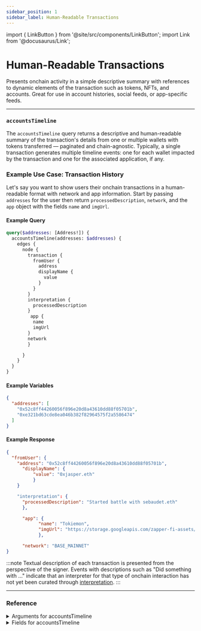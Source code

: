 ```yaml
---
sidebar_position: 1
sidebar_label: Human-Readable Transactions
---
```


import { LinkButton } from '@site/src/components/LinkButton';
import Link from '@docusaurus/Link';

# Human-Readable Transactions


Presents onchain activity in a simple descriptive summary with references to dynamic elements of the transaction such as tokens, NFTs, and accounts. Great for use in account histories, social feeds, or app-specific feeds.

---

### `accountsTimeline`

The `accountsTimeline` query returns a descriptive and human-readable summary of the transaction's details from one or multiple wallets with tokens transferred — paginated and chain-agnostic. Typically, a single transaction generates multiple timeline events: one for each wallet impacted by the transaction and one for the associated application, if any.

### Example Use Case: Transaction History

Let's say you want to show users their onchain transactions in a human-readable format with network and app information. Start by passing `addresses` for the user then return `processedDescription`, `network`, and the `app` object with the fields `name` and `imgUrl`.

#### Example Query

```graphql
query($addresses: [Address!]) {
  accountsTimeline(addresses: $addresses) {
    edges {
      node {
        transaction {
          fromUser {
            address
            displayName {
              value
            }
          }
        }
        interpretation {
          processedDescription
        }
         app {
          name
          imgUrl
        }
        network
        }

      }
    }
  }
}
```
#### Example Variables

```json
{
  "addresses": [
    "0x52c8ff44260056f896e20d8a43610dd88f05701b",
    "0xe321bd63cde8ea046b382f82964575f2a5586474"
  ]
}
```

#### Example Response

```json
{
  "fromUser": {
    "address": "0x52c8ff44260056f896e20d8a43610dd88f05701b",
      "displayName": {
          "value": "0xjasper.eth"
          }
    }

    "interpretation": {
      "processedDescription": "Started battle with sebaudet.eth"
      },

      "app": {
            "name": "Tokiemon",
            "imgUrl": "https://storage.googleapis.com/zapper-fi-assets/apps%2Ftokiemon.png"
            },

      "network": "BASE_MAINNET"
}
```

<LinkButton href="./sandbox" type="primary" buttonCopy="Try in sandbox" />

:::note
Textual description of each transaction is presented from the perspective of the signer. Events with descriptions such as "Did something with …" indicate that an interpreter for that type of onchain interaction has not yet been curated through [interpretation](/docs/Interpretation/overview).
:::

---

### Reference

<details>
<summary>Arguments for accountsTimeline</summary>

| Argument      | Description | Type |
| ----------- | ----------- | ----------- |
| `network`      | Networks for which to retrieve, input as an array.    | `Network!`        | 
| `realtimeInterpretation`      | Human-readable transactions, default is on.       | `Boolean = true`        | 
| `addresses`      | Addresses to retrive, inputted as an array.   | `String!`        | 
| `tokenAddresses`      | Filter by token address.        | `Address!`        | 
| `isSigner`      | Filter by signer.        | `Boolean`        | 
| `spamFilter`      | Filter for spam, default is on.      | `Boolean = true`        | 
| `first`      | Used for pagination.      | `Int!`        | 
| `after`      | Used for pagination.       | `String!`        | 



</details>

<details>
<summary>Fields for accountsTimeline</summary>


| Field      | Description | Type |
| ----------- | ----------- | ----------- |
| `key`      | A unique identifier.       | `String!`       |
| `network`      | Network on which the transaction happened.     | `Network!`       |
| `processedDescription`      | The human-readble description of the transaction.      | `ActivityInterpretation!`       |
| `transaction`      | Contains onchain information like `nounce` , `hash`, `blockNumber`, `gasPrice` and more.       | `OnChainTransaction!`       |
| `app`      | The app that is associated with the transaction.     | `Int!`       |
| `fromUser`      | The address that the transaction was initiated from.     | `Int!`       |
| `toUser`      | The address that the transaction interacted with.     | `Int!`       |
| `displayName`      | Returns the display name of an address (ENS, Farcaster, Lens, etc.).   | `Int!`       |
| `actors`      | Address(s) that were involved in the transaction. Could include accounts, tokens, NFTs, contracts, etc.      | `ActorDisplayItem!`       |
| `timestamp`      | Represents date and time as number of milliseconds from start of UNIX epoch.       | `Timestamp!`       |
| `perspective`      | The address whose perspective is used in deltas.       | `ActivityPerspective!`       |
| `perspectiveDelta`      | Object containing different deltas such as `tokenDetlasV2` and `nftDeltasV2`.       | `ActivityAccountDelta!`       |
| `tokenDeltasV2`      | Returns info on the tokens transfered in the transaction such as `address`, `amount`, as well as the `token` object with more token specific info.        | `FungibleTokenDeltaConnection!!`       |
| `nftDeltasV2`      | Returns info on the NFTs transfered in the transaction such as `collectionAddress`, `tokenId`, as well as `attachment` which surfaces other NFT specific fields.       | `NftDeltaConnection!`       |
| `interpreterId`      | Unique identifier for the Interpreter.      | `String!`       |
| `interpreter`      | Object which contains info on the interpreter such as `app` and `category`.      | `ActivityEventInterpreter!`       |
| `sigHash`      | Returns the sigHash for the transaction.       | `String!`       |

</details>